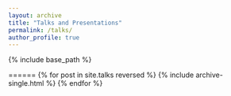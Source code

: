 ```yaml
---
layout: archive
title: "Talks and Presentations"
permalink: /talks/
author_profile: true
---
```

{% include base_path %}

<!-- Invited talks (coming soon) -->
======
{% for post in site.talks reversed %}
  {% include archive-single.html %}
{% endfor %}

